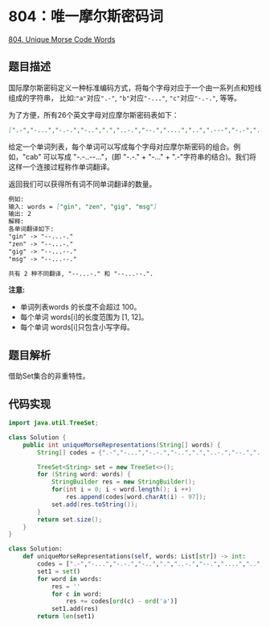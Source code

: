 # 804：唯一摩尔斯密码词

[804. Unique Morse Code Words](https://leetcode.com/problems/unique-morse-code-words/)

## 题目描述

国际摩尔斯密码定义一种标准编码方式，将每个字母对应于一个由一系列点和短线组成的字符串， 比如:`"a"`对应`".-"`, `"b"`对应`"-..."`, `"c"`对应`"-.-."`, 等等。

为了方便，所有26个英文字母对应摩尔斯密码表如下：

```md
[".-","-...","-.-.","-..",".","..-.","--.","....","..",".---","-.-",".-..","--","-.","---",".--.","--.-",".-.","...","-","..-","...-",".--","-..-","-.--","--.."]
```

给定一个单词列表，每个单词可以写成每个字母对应摩尔斯密码的组合。例如，"cab" 可以写成 "-.-..--..."，(即 "-.-." + "-..." + ".-"字符串的结合)。我们将这样一个连接过程称作单词翻译。

返回我们可以获得所有词不同单词翻译的数量。

```md
例如:
输入: words = ["gin", "zen", "gig", "msg"]
输出: 2
解释:
各单词翻译如下:
"gin" -> "--...-."
"zen" -> "--...-."
"gig" -> "--...--."
"msg" -> "--...--."

共有 2 种不同翻译, "--...-." 和 "--...--.".
```

**注意:**

- 单词列表words 的长度不会超过 100。
- 每个单词 words[i]的长度范围为 [1, 12]。
- 每个单词 words[i]只包含小写字母。

## 题目解析

借助Set集合的非重特性。

## 代码实现

```java
import java.util.TreeSet;

class Solution {
    public int uniqueMorseRepresentations(String[] words) {
        String[] codes = {".-","-...","-.-.","-..",".","..-.","--.","....","..",".---","-.-",".-..","--","-.","---",".--.","--.-",".-.","...","-","..-","...-",".--","-..-","-.--","--.."};

        TreeSet<String> set = new TreeSet<>();
        for (String word: words) {
            StringBuilder res = new StringBuilder();
            for(int i = 0; i < word.length(); i ++)
                res.append(codes[word.charAt(i) - 97]);
            set.add(res.toString());
        }
        return set.size();
    }
}
```

```py
class Solution:
    def uniqueMorseRepresentations(self, words: List[str]) -> int:
        codes = [".-","-...","-.-.","-..",".","..-.","--.","....","..",".---","-.-",".-..","--","-.","---",".--.","--.-",".-.","...","-","..-","...-",".--","-..-","-.--","--.."]
        set1 = set()
        for word in words:
            res = ''
            for c in word:
                res += codes[ord(c) - ord('a')]
            set1.add(res)
        return len(set1)
```
